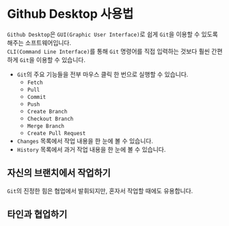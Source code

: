 # Github Desktop 사용법

`Github Desktop`은 `GUI(Graphic User Interface)`로 쉽게 `Git`을 이용할 수 있도록 해주는 소프트웨어입니다.   
`CLI(Command Line Interface)`를 통해 `Git` 명령어를 직접 입력하는 것보다 훨씬 간편하게 `Git`을 이용할 수 있습니다.

- `Git`의 주요 기능들을 전부 마우스 클릭 한 번으로 실행할 수 있습니다.
  - `Fetch`
  - `Pull`
  - `Commit`
  - `Push`
  - `Create Branch`
  - `Checkout Branch`
  - `Merge Branch`
  - `Create Pull Request`
- `Changes` 목록에서 작업 내용을 한 눈에 볼 수 있습니다.
- `History` 목록에서 과거 작업 내용을 한 눈에 볼 수 있습니다.

## 자신의 브랜치에서 작업하기

`Git`의 진정한 힘은 협업에서 발휘되지만, 혼자서 작업할 때에도 유용합니다.


## 타인과 협업하기
